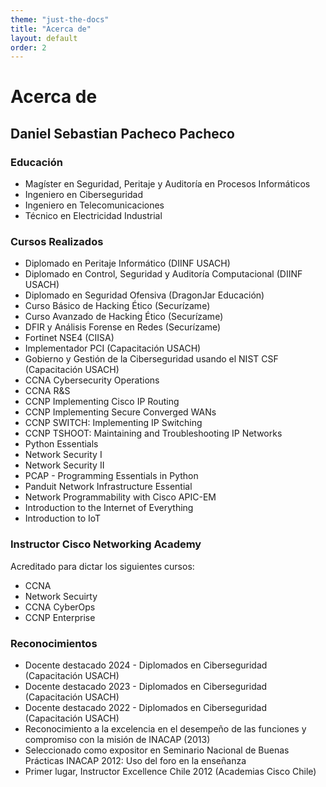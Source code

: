 ```yaml
---
theme: "just-the-docs"
title: "Acerca de"
layout: default
order: 2
---
```

# Acerca de

## Daniel Sebastian Pacheco Pacheco

### Educación
- Magíster en Seguridad, Peritaje y Auditoría en Procesos Informáticos
- Ingeniero en Ciberseguridad
- Ingeniero en Telecomunicaciones
- Técnico en Electricidad Industrial

### Cursos Realizados
- Diplomado en Peritaje Informático (DIINF USACH)
- Diplomado en Control, Seguridad y Auditoría Computacional (DIINF USACH)
- Diplomado en Seguridad Ofensiva (DragonJar Educación)
- Curso Básico de Hacking Ético (Securízame)
- Curso Avanzado de Hacking Ético (Securízame)
- DFIR y Análisis Forense en Redes (Securízame)
- Fortinet NSE4 (CIISA)
- Implementador PCI (Capacitación USACH)
- Gobierno y Gestión de la Ciberseguridad usando el NIST CSF (Capacitación USACH)
- CCNA Cybersecurity Operations
- CCNA R&S
- CCNP Implementing Cisco IP Routing
- CCNP Implementing Secure Converged WANs
- CCNP SWITCH: Implementing IP Switching
- CCNP TSHOOT: Maintaining and Troubleshooting IP Networks
- Python Essentials
- Network Security I
- Network Security II
- PCAP - Programming Essentials in Python
- Panduit Network Infrastructure Essential
- Network Programmability with Cisco APIC-EM
- Introduction to the Internet of Everything
- Introduction to IoT

### Instructor Cisco Networking Academy
Acreditado para dictar los siguientes cursos:
- CCNA
- Network Secuirty
- CCNA CyberOps
- CCNP Enterprise
  
### Reconocimientos
- Docente destacado 2024 - Diplomados en Ciberseguridad (Capacitación USACH)
- Docente destacado 2023 - Diplomados en Ciberseguridad (Capacitación USACH)
- Docente destacado 2022 - Diplomados en Ciberseguridad (Capacitación USACH)
- Reconocimiento a la excelencia en el desempeño de las funciones y compromiso con la misión de INACAP (2013)
- Seleccionado como expositor en Seminario Nacional de Buenas Prácticas INACAP 2012: Uso del foro en la enseñanza
- Primer lugar, Instructor Excellence Chile 2012 (Academias Cisco Chile)

